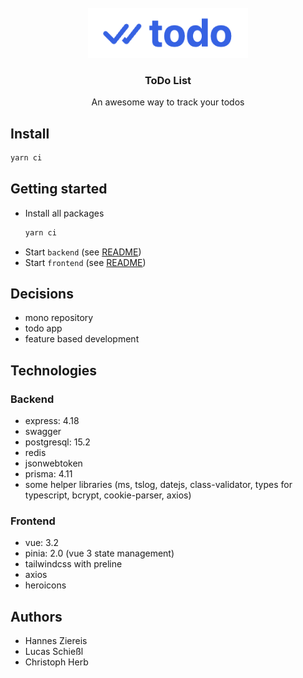 <!-- PROJECT LOGO -->
<br />
<div align="center">
  <a href="#">
    <img src="docs/images/logo.png" alt="Logo" height="80">
  </a>

  <h3 align="center">ToDo List</h3>

  <p align="center">
    An awesome way to track your todos
  </p>
</div>

## Install

```bash
yarn ci
```

## Getting started

* Install all packages
  ```bash
  yarn ci
  ```
* Start `backend` (see [README](backend/README.md))
* Start `frontend` (see [README](frontend/README.md))

## Decisions 

* mono repository
* todo app
* feature based development

## Technologies

### Backend

* express: 4.18
* swagger
* postgresql: 15.2
* redis
* jsonwebtoken
* prisma: 4.11
* some helper libraries (ms, tslog, datejs, class-validator, types for typescript, bcrypt, cookie-parser, axios)

### Frontend

* vue: 3.2
* pinia: 2.0 (vue 3 state management)
* tailwindcss with preline
* axios
* heroicons

## Authors

* Hannes Ziereis
* Lucas Schießl
* Christoph Herb
